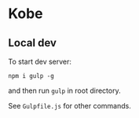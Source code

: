 # Kobe

## Local dev

To start dev server:

```
npm i gulp -g
```

and then run `gulp` in root directory.

See `Gulpfile.js` for other commands.
